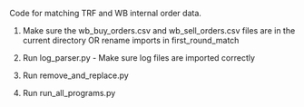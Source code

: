 
Code for matching TRF and WB internal order data.

1) Make sure the wb_buy_orders.csv and wb_sell_orders.csv files are in the current directory OR rename imports in first_round_match

2) Run log_parser.py - Make sure log files are imported correctly

3) Run remove_and_replace.py

4) Run run_all_programs.py



